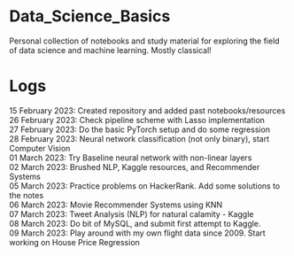 # Data_Science_Basics

Personal collection of notebooks and study material for exploring the field of data science and machine learning. Mostly classical! 


# Logs

15 February 2023: Created repository and added past notebooks/resources  <br />
26 February 2023: Check pipeline scheme with Lasso implementation  <br />
27 February 2023: Do the basic PyTorch setup and do some regression <br />
28 February 2023: Neural network classification (not only binary), start Computer Vision  <br />
01 March 2023: Try Baseline neural network with non-linear layers <br />
02 March 2023: Brushed NLP, Kaggle resources, and Recommender Systems <br />
05 March 2023: Practice problems on HackerRank. Add some solutions to the notes <br />
06 March 2023: Movie Recommender Systems using KNN <br />
07 March 2023: Tweet Analysis (NLP) for natural calamity - Kaggle <br /> 
08 March 2023: Do bit of MySQL, and submit first attempt to Kaggle. <br />
09 March 2023: Play around with my own flight data since 2009. Start working on House Price Regression  <br />


